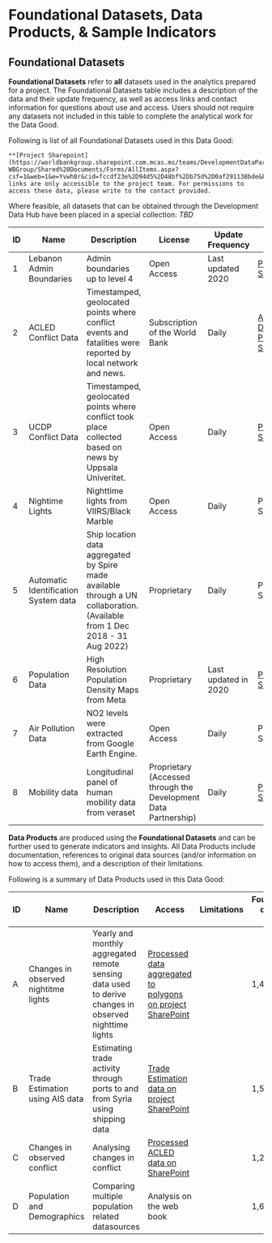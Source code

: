 # Foundational Datasets, Data Products, & Sample Indicators

## Foundational Datasets

**Foundational Datasets** refer to **all** datasets used in the analytics prepared for a project. The Foundational Datasets table includes a description of the data and their update frequency, as well as access links and contact information for questions about use and access. Users should not require any datasets not included in this table to complete the analytical work for the Data Good.

Following is list of all Foundational Datasets used in this Data Good:

```{note}
**[Project Sharepoint](https://worldbankgroup.sharepoint.com.mcas.ms/teams/DevelopmentDataPartnershipCommunity-WBGroup/Shared%20Documents/Forms/AllItems.aspx?csf=1&web=1&e=Yvwh8r&cid=fccdf23e%2D94d5%2D48bf%2Db75d%2D0af291138bde&FolderCTID=0x012000CFAB9FF0F938A64EBB297E7E16BDFCFD&id=%2Fteams%2FDevelopmentDataPartnershipCommunity%2DWBGroup%2FShared%20Documents%2FProjects%2FData%20Lab%2FLebanon%20Economic%20Analytics&viewid=80cdadb3%2D8bb3%2D47ae%2D8b18%2Dc1dd89c373c5)** links are only accessible to the project team. For permissions to access these data, please write to the contact provided.
```

Where feasible, all datasets that can be obtained through the Development Data Hub have been placed in a special collection: *TBD*

| ID  | Name                                 | Description                                                                                                                 | License                                                         | Update Frequency     | Access                                                                                                                                                                                                                                                                                                                                                                                                                                                                                                                               | Contact                                                              |
| --- | ------------------------------------ | --------------------------------------------------------------------------------------------------------------------------- | --------------------------------------------------------------- | -------------------- | ------------------------------------------------------------------------------------------------------------------------------------------------------------------------------------------------------------------------------------------------------------------------------------------------------------------------------------------------------------------------------------------------------------------------------------------------------------------------------------------------------------------------------------ | -------------------------------------------------------------------- |
| 1   | Lebanon Admin Boundaries             | Admin boundaries up to level 4                                                                                              | Open Access                                                     | Last updated 2020    | [Project SharePoint](https://worldbankgroup.sharepoint.com.mcas.ms/teams/DevelopmentDataPartnershipCommunity-WBGroup/Shared%20Documents/Forms/AllItems.aspx?csf=1&web=1&e=Yvwh8r&cid=fccdf23e%2D94d5%2D48bf%2Db75d%2D0af291138bde&FolderCTID=0x012000CFAB9FF0F938A64EBB297E7E16BDFCFD&id=%2Fteams%2FDevelopmentDataPartnershipCommunity%2DWBGroup%2FShared%20Documents%2FProjects%2FData%20Lab%2FLebanon%20Economic%20Analytics%2FData%2Fshapefiles&viewid=80cdadb3%2D8bb3%2D47ae%2D8b18%2Dc1dd89c373c5)                             | [Data Lab](mailto:datalab@worldbank.org)                             |
| 2   | ACLED Conflict Data                  | Timestamped, geolocated points where conflict events and fatalities were reported by local network and news.                | Subscription of the World Bank                                  | Daily                | [ACLED Data Tool](); [Project SharePoint](https://worldbankgroup.sharepoint.com.mcas.ms/teams/DevelopmentDataPartnershipCommunity-WBGroup/Shared%20Documents/Forms/AllItems.aspx?csf=1&web=1&e=Yvwh8r&cid=fccdf23e%2D94d5%2D48bf%2Db75d%2D0af291138bde&FolderCTID=0x012000CFAB9FF0F938A64EBB297E7E16BDFCFD&id=%2Fteams%2FDevelopmentDataPartnershipCommunity%2DWBGroup%2FShared%20Documents%2FProjects%2FData%20Lab%2FLebanon%20Economic%20Analytics%2FData%2Fconflicts%2Facled&viewid=80cdadb3%2D8bb3%2D47ae%2D8b18%2Dc1dd89c373c5) | [Sahiti Sarva](mailto:ssarva@worldbank.org), Data Lab                |
| 3   | UCDP Conflict Data                   | Timestamped, geolocated points where conflict took place collected based on news by Uppsala Univeritet.                     | Open Access                                                     | Daily                | [Project SharePoint](https://worldbankgroup.sharepoint.com.mcas.ms/teams/DevelopmentDataPartnershipCommunity-WBGroup/Shared%20Documents/Forms/AllItems.aspx?csf=1&web=1&e=Yvwh8r&cid=fccdf23e%2D94d5%2D48bf%2Db75d%2D0af291138bde&FolderCTID=0x012000CFAB9FF0F938A64EBB297E7E16BDFCFD&id=%2Fteams%2FDevelopmentDataPartnershipCommunity%2DWBGroup%2FShared%20Documents%2FProjects%2FData%20Lab%2FLebanon%20Economic%20Analytics%2FData%2Fconflicts%2Fucdp%2Dconflict%2Ddata&viewid=80cdadb3%2D8bb3%2D47ae%2D8b18%2Dc1dd89c373c5)     | [Holly Krambeck](mailto:hkrambeck@worldbank.org), Data Lab           |
| 4   | Nightime Lights                      | Nighttime lights from VIIRS/Black Marble                                                                                    | Open Access                                                     | Daily                | Project SharePoint                                                                                                                                                                                                                                                                                                                                                                                                                                                                                                                   | [Rob Marty](rmarty@worldbank.org), DIME                              |
| 5   | Automatic Identification System data | Ship location data aggregated by Spire made available through a UN collaboration. (Available from 1 Dec 2018 - 31 Aug 2022) | Proprietary                                                     | Daily                | Project SharePoint                                                                                                                                                                                                                                                                                                                                                                                                                                                                                                                   | [Andres Chamorro](mailto:achamorroelizond@worldbank.org), GOST       |
| 6   | Population Data                      | High Resolution Population Density Maps from Meta                                                                           | Proprietary                                                     | Last updated in 2020 | [Project SharePoint](https://worldbankgroup.sharepoint.com.mcas.ms/teams/DevelopmentDataPartnershipCommunity-WBGroup/Shared%20Documents/Forms/AllItems.aspx?csf=1&web=1&e=Yvwh8r&cid=fccdf23e%2D94d5%2D48bf%2Db75d%2D0af291138bde&FolderCTID=0x012000CFAB9FF0F938A64EBB297E7E16BDFCFD&id=%2Fteams%2FDevelopmentDataPartnershipCommunity%2DWBGroup%2FShared%20Documents%2FProjects%2FData%20Lab%2FLebanon%20Economic%20Analytics%2FData%2Fpopulation&viewid=80cdadb3%2D8bb3%2D47ae%2D8b18%2Dc1dd89c373c5)                             | [Sahiti Sarva](mailto:ssarva@worldbank.org), Data Lab                |
| 7   | Air Pollution Data                   | NO2 levels were extracted from Google Earth Engine.                                                                         | Open Access                                                     | Daily                | Project SharePoint                                                                                                                                                                                                                                                                                                                                                                                                                                                                                                                   | [Sahiti Sarva](mailto:ssarva@worldbank.org), Data Lab                |
| 8   | Mobility data                        | Longitudinal panel of human mobility data from veraset                                                                      | Proprietary (Accessed through the Development Data Partnership) | Daily                | [Project SharePoint](https://worldbankgroup.sharepoint.com.mcas.ms/teams/DevelopmentDataPartnershipCommunity-WBGroup/Shared%20Documents/Forms/AllItems.aspx?csf=1&web=1&e=Yvwh8r&cid=fccdf23e%2D94d5%2D48bf%2Db75d%2D0af291138bde&FolderCTID=0x012000CFAB9FF0F938A64EBB297E7E16BDFCFD&id=%2Fteams%2FDevelopmentDataPartnershipCommunity%2DWBGroup%2FShared%20Documents%2FProjects%2FData%20Lab%2FLebanon%20Economic%20Analytics%2FData%2Fpopulation%2Fveraset%2Dmovement&viewid=80cdadb3%2D8bb3%2D47ae%2D8b18%2Dc1dd89c373c5)        | [Gabriel Stefanini Vicente](mailto:gvicente@worldbank.org), Data Lab |

**Data Products** are produced using the **Foundational Datasets** and can be further used to generate indicators and insights. All Data Products include documentation, references to original data sources (and/or information on how to access them), and a description of their limitations.

Following is a summary of Data Products used in this Data Good:

| ID  | Name                                 | Description                                                                                             | Access                                                                                                                                                                                                                                                                                                                                                                                                                                                                                                                                                                                    | Limitations | Foundational datasets used |
| --- | ------------------------------------ | ------------------------------------------------------------------------------------------------------- | ----------------------------------------------------------------------------------------------------------------------------------------------------------------------------------------------------------------------------------------------------------------------------------------------------------------------------------------------------------------------------------------------------------------------------------------------------------------------------------------------------------------------------------------------------------------------------------------- | ----------- | -------------------------- |
| A   | Changes in observed nightitme lights | Yearly and monthly aggregated remote   sensing data used to derive changes in observed nighttime lights | [Processed data aggregated to polygons on project SharePoint](https://worldbankgroup.sharepoint.com.mcas.ms/teams/DevelopmentDataPartnershipCommunity-WBGroup/Shared%20Documents/Forms/AllItems.aspx?csf=1&web=1&e=Yvwh8r&cid=fccdf23e%2D94d5%2D48bf%2Db75d%2D0af291138bde&FolderCTID=0x012000CFAB9FF0F938A64EBB297E7E16BDFCFD&id=%2Fteams%2FDevelopmentDataPartnershipCommunity%2DWBGroup%2FShared%20Documents%2FProjects%2FData%20Lab%2FLebanon%20Economic%20Analytics%2FData%2Fnight%2Dtime%2Dlights%2Faggregated%2Dto%2Dpolygons&viewid=80cdadb3%2D8bb3%2D47ae%2D8b18%2Dc1dd89c373c5) |             | 1,4                        |
| B   | Trade Estimation using AIS data      | Estimating trade activity through ports to and from Syria using shipping data                           | [Trade Estimation data on project SharePoint](https://worldbankgroup.sharepoint.com.mcas.ms/teams/DevelopmentDataPartnershipCommunity-WBGroup/Shared%20Documents/Forms/AllItems.aspx?csf=1&web=1&e=Yvwh8r&cid=fccdf23e%2D94d5%2D48bf%2Db75d%2D0af291138bde&FolderCTID=0x012000CFAB9FF0F938A64EBB297E7E16BDFCFD&id=%2Fteams%2FDevelopmentDataPartnershipCommunity%2DWBGroup%2FShared%20Documents%2FProjects%2FData%20Lab%2FLebanon%20Economic%20Analytics%2FData%2Ftrade&viewid=80cdadb3%2D8bb3%2D47ae%2D8b18%2Dc1dd89c373c5)                                                              |             | 1,5                        |
| C   | Changes in observed conflict         | Analysing changes in conflict                                                                           | [Processed ACLED data on SharePoint](https://worldbankgroup.sharepoint.com.mcas.ms/teams/DevelopmentDataPartnershipCommunity-WBGroup/Shared%20Documents/Forms/AllItems.aspx?csf=1&web=1&e=Yvwh8r&cid=fccdf23e%2D94d5%2D48bf%2Db75d%2D0af291138bde&FolderCTID=0x012000CFAB9FF0F938A64EBB297E7E16BDFCFD&id=%2Fteams%2FDevelopmentDataPartnershipCommunity%2DWBGroup%2FShared%20Documents%2FProjects%2FData%20Lab%2FLebanon%20Economic%20Analytics%2FData%2Fconflicts%2Facled&viewid=80cdadb3%2D8bb3%2D47ae%2D8b18%2Dc1dd89c373c5)                                                           |             | 1,2,3                      |
| D   | Population and Demographics          | Comparing multiple population related datasources                                                       | Analysis on the web book                                                                                                                                                                                                                                                                                                                                                                                                                                                                                                                                                                  |             | 1,6,8                      |
